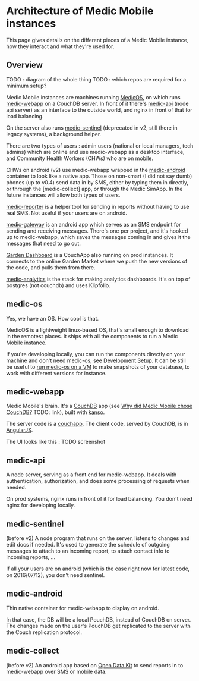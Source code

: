 # Architecture of Medic Mobile instances

This page gives details on the different pieces of a Medic Mobile instance, how they interact and what they're used for.

## Overview

TODO : diagram of the whole thing
TODO : which repos are required for a minimum setup?

Medic Mobile instances are machines running [MedicOS](#medic-os), on which runs [medic-webapp](#medic-webapp) on a CouchDB server. In front of it there's [medic-api](#medic-api) (node api server) as an interface to the outside world, and nginx in front of that for load balancing.

On the server also runs [medic-sentinel](#medic-sentinel) (deprecated in v2, still there in legacy systems), a background helper.

There are two types of users : admin users (national or local managers, tech admins) which are online and use medic-webapp as a desktop interface, and Community Health Workers (CHWs) who are on mobile.

CHWs on android (v2) use medic-webapp wrapped in the [medic-android](#medic-android) container to look like a native app. Those on non-smart (I did not say dumb) phones (up to v0.4) send data in by SMS, either by typing them in directly, or through the [medic-collect] app, or through the Medic SimApp. In the future instances will allow both types of users.

[medic-reporter](#medic-reporter) is a helper tool for sending in reports without having to use real SMS. Not useful if your users are on android.

[medic-gateway](#medic-gateway) is an android app which serves as an SMS endpoint for sending and receiving messages. There's one per project, and it's hooked up to medic-webapp, which saves the messages coming in and gives it the messages that need to go out.

[Garden Dashboard](https://github.com/garden20/dashboard) is a CouchApp also running on prod instances. It connects to the online Garden Market where we push the new versions of the code, and pulls them from there.

[medic-analytics](#medic-analytics) is the stack for making analytics dashboards. It's on top of postgres (not couchdb) and uses Klipfolio.


## medic-os

Yes, we have an OS. How cool is that.

MedicOS is a lightweight linux-based OS, that's small enough to download in the remotest places. It ships with all the components to run a Medic Mobile instance.

If you're developing locally, you can run the components directly on your machine and don't need medic-os, see [Development Setup](https://github.com/medic/medic-webapp/#development-setup). It can be still be useful to [run medic-os on a VM](https://github.com/medic/medic-docs/blob/master/md/index.md) to make snapshots of your database, to work with different versions for instance.

## medic-webapp

Medic Mobile's brain. It's a [CouchDB](http://couchdb.apache.org/) app (see [Why did Medic Mobile chose CouchDB?]() TODO: link), built with [kanso](https://github.com/kanso/kanso).

The server code is a [couchapp](http://couchapp.readthedocs.io/en/latest/intro/what-is-couchapp.html). The client code, served by CouchDB, is in [AngularJS](https://angularjs.org/).

The UI looks like this :
TODO screenshot

## medic-api
A node server, serving as a front end for medic-webapp. It deals with authentication, authorization, and does some processing of requests when needed.

On prod systems, nginx runs in front of it for load balancing. You don't need nginx for developing locally.

## medic-sentinel
(before v2)
A node program that runs on the server, listens to changes and edit docs if needed. It's used to generate the schedule of outgoing messages to attach to an incoming report, to attach contact info to incoming reports, ...

If all your users are on android (which is the case right now for latest code, on 2016/07/12), you don't need sentinel.

## medic-android
Thin native container for medic-webapp to display on android.

In that case, the DB will be a local PouchDB, instead of CouchDB on server. The changes made on the user's PouchDB get replicated to the server with the Couch replication protocol.

## medic-collect
(before v2)
An android app based on [Open Data Kit](https://opendatakit.org/) to send reports in to medic-webapp over SMS or mobile data.



